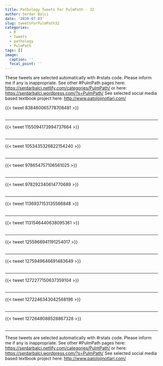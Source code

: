 ```yaml
---
title: Pathology Tweets For PulmPath - 32
author: Serdar Balci
date: '2020-07-03'
slug: tweetsForPulmPath32
categories:
  - R
  - tweets
  - pathology
  - PulmPath
tags: []
image:
  caption: ''
  focal_point: ''
---
```



These tweets are selected automatically with #rstats code. Please inform me if any is inappropriate.
See other #PulmPath pages here: https://serdarbalci.netlify.com/categories/PulmPath/  or here: https://serdarbalci.wordpress.com/?s=PulmPath/ 
See selected social media based textbook project here: http://www.patolojinotlari.com/

{{< tweet 838460065778708481 >}}
<br>
<br>
<hr>
{{< tweet 1155094173994737664 >}}
<br>
<br>
<hr>
{{< tweet 1053435326822154240 >}}
<br>
<br>
<hr>
{{< tweet 978654757106561025 >}}
<br>
<br>
<hr>
{{< tweet 978292340614770689 >}}
<br>
<br>
<hr>
{{< tweet 1136937153135566848 >}}
<br>
<br>
<hr>
{{< tweet 1131546440638095361 >}}
<br>
<br>
<hr>
{{< tweet 1255966941191254017 >}}
<br>
<br>
<hr>
{{< tweet 1275949646691483649 >}}
<br>
<br>
<hr>
{{< tweet 1272277150637359104 >}}
<br>
<br>
<hr>
{{< tweet 1272246343042568196 >}}
<br>
<br>
<hr>
{{< tweet 1272648088528867328 >}}
<br>
<br>
<hr>


These tweets are selected automatically with #rstats code. Please inform me if any is inappropriate.
See other #PulmPath pages here: https://serdarbalci.netlify.com/categories/PulmPath/  or here: https://serdarbalci.wordpress.com/?s=PulmPath/ 
See selected social media based textbook project here: http://www.patolojinotlari.com/
